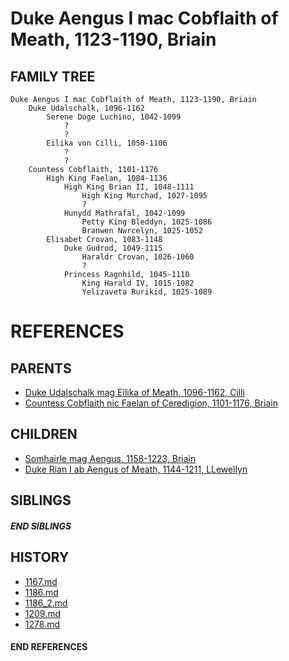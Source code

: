 # Duke Aengus I mac Cobflaith of Meath, 1123-1190, Briain

## FAMILY TREE 
```
Duke Aengus I mac Cobflaith of Meath, 1123-1190, Briain
    Duke Udalschalk, 1096-1162
        Serene Doge Luchino, 1042-1099
            ?
            ?
        Eilika von Cilli, 1050-1106
            ?
            ?
    Countess Cobflaith, 1101-1176
        High King Faelan, 1084-1136
            High King Brian II, 1048-1111
                High King Murchad, 1027-1095
                ?
            Hunydd Mathrafal, 1042-1099
                Petty King Bleddyn, 1025-1086
                Branwen Nwrcelyn, 1025-1052
        Elisabet Crovan, 1083-1148
            Duke Gudrod, 1049-1115
                Haraldr Crovan, 1026-1060
                ?
            Princess Ragnhild, 1045-1110
                King Harald IV, 1015-1082
                Yelizaveta Rurikid, 1025-1089    

```


# REFERENCES

## PARENTS 
* [Duke Udalschalk mag Eilika of Meath, 1096-1162, Cilli](p/udalschalk_mag_eilika_1096.md)
* [Countess Cobflaith nic Faelan of Ceredigion, 1101-1176, Briain](p/cobflaith_nic_faelan_1101.md)

## CHILDREN 
* [Somhairle mag Aengus, 1158-1223, Briain](p/somhairle_mag_aengus_1158.md)
* [Duke Rian I ab Aengus of Meath, 1144-1211, LLewellyn](p/rian_i_ab_aengus_1144.md)

## SIBLINGS

##### END SIBLINGS  
## HISTORY
* [1167.md](../h/1167.md)
* [1186.md](../h/1186.md)
* [1186_2.md](../h/1186_2.md)
* [1209.md](../h/1209.md)
* [1278.md](../h/1278.md)

#### END REFERENCES
